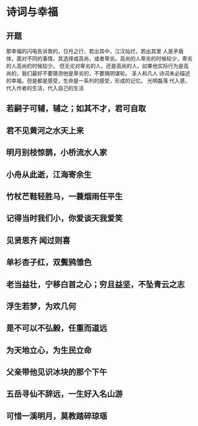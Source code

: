 # 诗词与幸福
## 开题
那幸福的闪电告诉我的，日月之行，若出其中，江汉灿烂，若出其里
人是矛盾体，面对不同的事情，其选择或高尚，或者卑劣。高尚的人卑劣的时候较少，卑劣的人高尚的时候较少。
但无论对卑劣的人，还是高尚的人，如果他实际行为是高尚的，我们最好不要猜测他是卑劣的，不要搞阴谋轮。
圣人和凡人
诗词未必描述的幸福，但是都是感受，生命是一系列的感受，形成的记忆。
光明磊落
代入感，代入作者的生活，代入自己的生活

## 若嗣子可辅，辅之；如其不才，君可自取
## 君不见黄河之水天上来
## 明月别枝惊鹊，小桥流水人家
## 小舟从此逝，江海寄余生
## 竹杖芒鞋轻胜马，一蓑烟雨任平生
## 记得当时我们小，你爱谈天我爱笑
## 见贤思齐   闻过则喜
## 单衫杏子红，双鬓鸦雏色
## 老当益壮，宁移白首之心；穷且益坚，不坠青云之志
## 浮生若梦，为欢几何
## 是不可以不弘毅，任重而道远
## 为天地立心，为生民立命
## 父亲带他见识冰块的那个下午
## 五岳寻仙不辞远，一生好入名山游
## 可惜一溪明月，莫教踏碎琼瑶

